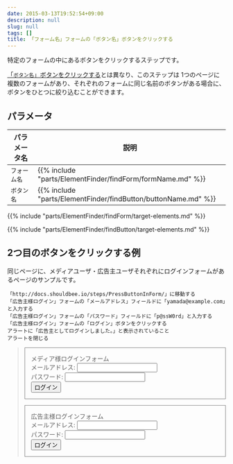 ```yaml
---
date: 2015-03-13T19:52:54+09:00
description: null
slug: null
tags: []
title: 「フォーム名」フォームの「ボタン名」ボタンをクリックする
---
```


特定のフォームの中にあるボタンをクリックするステップです。

[「`ボタン名`」ボタンをクリックする]とは異なり、このステップは
1つのページに複数のフォームがあり、それぞれのフォームに同じ名前のボタンがある場合に、ボタンをひとつに絞り込むことができます。

[「`ボタン名`」ボタンをクリックする]: /steps/PressButton/

## パラメータ

パラメータ名 | 説明
------|---------
`フォーム名` | {{% include "parts/ElementFinder/findForm/formName.md" %}}
`ボタン名` | {{% include "parts/ElementFinder/findButton/buttonName.md" %}}

{{% include "parts/ElementFinder/findForm/target-elements.md" %}}

{{% include "parts/ElementFinder/findButton/target-elements.md" %}}

## 2つ目のボタンをクリックする例

同じページに、メディアユーザ・広告主ユーザそれぞれにログインフォームがあるページのサンプルです。

```
「http://docs.shouldbee.io/steps/PressButtonInForm/」に移動する
「広告主様ログイン」フォームの「メールアドレス」フィールドに「yamada@example.com」と入力する
「広告主様ログイン」フォームの「パスワード」フィールドに「p@ssW0rd」と入力する
「広告主様ログイン」フォームの「ログイン」ボタンをクリックする
アラートに「広告主としてログインしました。」と表示されていること
アラートを閉じる
```

<blockquote>
<form action="#" style="border: 1px solid gray; padding: 1em; margin-bottom: 1em;">
  <div>メディア様ログインフォーム</div>
  <div><label>メールアドレス: <input type="text" name="email"></label></div>
  <div><label>パスワード: <input type="password" name="password"></label></div>
  <button onclick="alert('メディアとしてログインしました。'); return false;">ログイン</button>
</form>
<form action="#" style="border: 1px solid gray; padding: 1em;">
  <div>広告主様ログインフォーム</div>
  <div><label>メールアドレス: <input type="text" name="email"></label></div>
  <div><label>パスワード: <input type="password" name="password"></label></div>
  <button onclick="alert('広告主としてログインしました。'); return false;">ログイン</button>
</form>
</blockquote>
